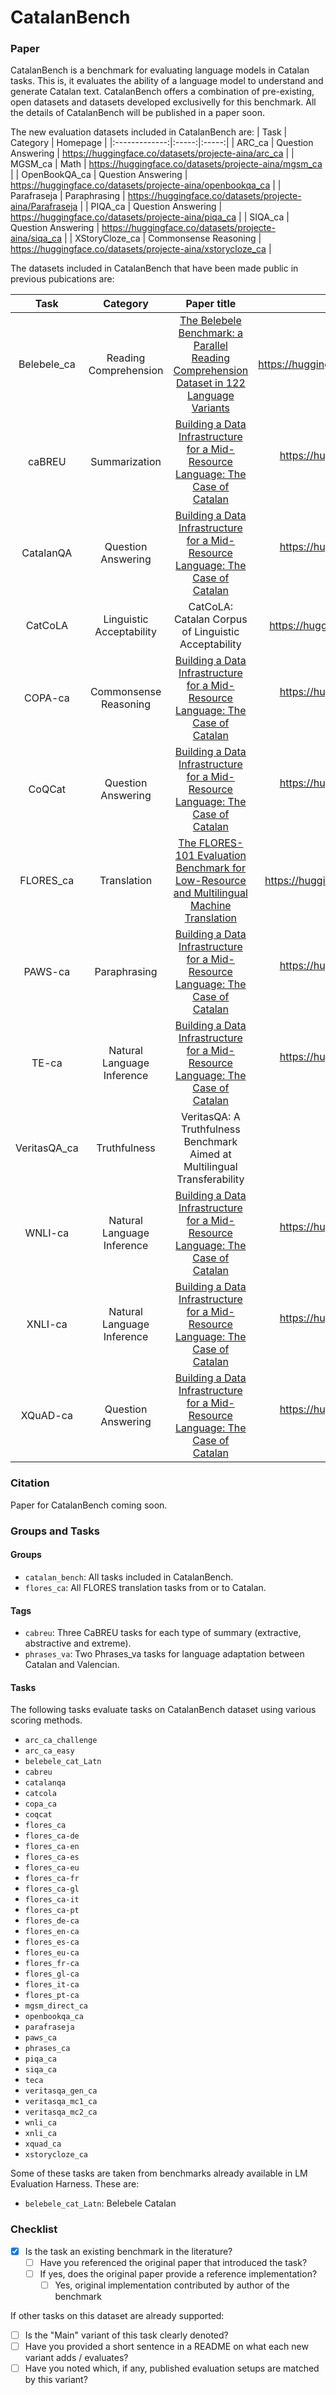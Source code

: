 # CatalanBench

### Paper

CatalanBench is a benchmark for evaluating language models in Catalan tasks. This is, it evaluates the ability of a language model to understand and generate Catalan text. CatalanBench offers a combination of pre-existing, open datasets and datasets developed exclusivelly for this benchmark. All the details of CatalanBench will be published in a paper soon.

The new evaluation datasets included in CatalanBench are:
| Task          | Category       | Homepage  |
|:-------------:|:-----:|:-----:|
| ARC_ca | Question Answering | https://huggingface.co/datasets/projecte-aina/arc_ca |
| MGSM_ca | Math | https://huggingface.co/datasets/projecte-aina/mgsm_ca |
| OpenBookQA_ca | Question Answering | https://huggingface.co/datasets/projecte-aina/openbookqa_ca |
| Parafraseja | Paraphrasing | https://huggingface.co/datasets/projecte-aina/Parafraseja |
| PIQA_ca | Question Answering | https://huggingface.co/datasets/projecte-aina/piqa_ca |
| SIQA_ca | Question Answering | https://huggingface.co/datasets/projecte-aina/siqa_ca |
| XStoryCloze_ca | Commonsense Reasoning | https://huggingface.co/datasets/projecte-aina/xstorycloze_ca |

The datasets included in CatalanBench that have been made public in previous pubications are:

| Task          | Category       | Paper title          | Homepage  |
|:-------------:|:-----:|:-------------:|:-----:|
| Belebele_ca | Reading Comprehension | [The Belebele Benchmark: a Parallel Reading Comprehension Dataset in 122 Language Variants](https://arxiv.org/abs/2308.16884) | https://huggingface.co/datasets/facebook/belebele |
| caBREU | Summarization | [Building a Data Infrastructure for a Mid-Resource Language: The Case of Catalan](https://aclanthology.org/2024.lrec-main.231/) | https://huggingface.co/datasets/projecte-aina/caBreu |
| CatalanQA | Question Answering | [Building a Data Infrastructure for a Mid-Resource Language: The Case of Catalan](https://aclanthology.org/2024.lrec-main.231/) | https://huggingface.co/datasets/projecte-aina/catalanqa |
| CatCoLA | Linguistic Acceptability | CatCoLA: Catalan Corpus of Linguistic Acceptability | https://huggingface.co/datasets/nbel/CatCoLA |
| COPA-ca | Commonsense Reasoning | [Building a Data Infrastructure for a Mid-Resource Language: The Case of Catalan](https://aclanthology.org/2024.lrec-main.231/) | https://huggingface.co/datasets/projecte-aina/COPA-ca |
| CoQCat | Question Answering | [Building a Data Infrastructure for a Mid-Resource Language: The Case of Catalan](https://aclanthology.org/2024.lrec-main.231/) | https://huggingface.co/datasets/projecte-aina/CoQCat |
| FLORES_ca | Translation | [The FLORES-101  Evaluation Benchmark for Low-Resource and Multilingual Machine Translation](https://arxiv.org/abs/2106.03193) | https://huggingface.co/datasets/facebook/flores |
| PAWS-ca | Paraphrasing | [Building a Data Infrastructure for a Mid-Resource Language: The Case of Catalan](https://aclanthology.org/2024.lrec-main.231/) | https://huggingface.co/datasets/projecte-aina/PAWS-ca |
| TE-ca | Natural Language Inference | [Building a Data Infrastructure for a Mid-Resource Language: The Case of Catalan](https://aclanthology.org/2024.lrec-main.231/) | https://huggingface.co/datasets/projecte-aina/teca |
| VeritasQA_ca | Truthfulness | VeritasQA: A Truthfulness Benchmark Aimed at Multilingual Transferability | TBA |
| WNLI-ca | Natural Language Inference | [Building a Data Infrastructure for a Mid-Resource Language: The Case of Catalan](https://aclanthology.org/2024.lrec-main.231/) | https://huggingface.co/datasets/projecte-aina/wnli-ca |
| XNLI-ca | Natural Language Inference | [Building a Data Infrastructure for a Mid-Resource Language: The Case of Catalan](https://aclanthology.org/2024.lrec-main.231/) | https://huggingface.co/datasets/projecte-aina/xnli-ca |
| XQuAD-ca | Question Answering | [Building a Data Infrastructure for a Mid-Resource Language: The Case of Catalan](https://aclanthology.org/2024.lrec-main.231/) | https://huggingface.co/datasets/projecte-aina/xquad-ca |


### Citation
Paper for CatalanBench coming soon.

<!--```bibtex
@inproceedings{baucells-2024-iberobench,
    title = "IberoBench: A Benchmark for LLM Evaluation in Iberian Languages",
    author = "Baucells, Irene  and
      AUTHORS, ADD",
    booktitle = "Proceedings of the 2024 Conference on Empirical Methods in Natural Language Processing",
    year = "2024",
    publisher = "Association for Computational Linguistics",
}
```
-->

### Groups and Tasks

#### Groups

- `catalan_bench`: All tasks included in CatalanBench.
- `flores_ca`: All FLORES translation tasks from or to Catalan.

#### Tags
- `cabreu`: Three CaBREU tasks for each type of summary (extractive, abstractive and extreme).
- `phrases_va`: Two Phrases_va tasks for language adaptation between Catalan and Valencian.

#### Tasks

The following tasks evaluate tasks on CatalanBench dataset using various scoring methods.
  - `arc_ca_challenge`
  - `arc_ca_easy`
  - `belebele_cat_Latn`
  - `cabreu`
  - `catalanqa`
  - `catcola`
  - `copa_ca`
  - `coqcat`
  - `flores_ca`
  - `flores_ca-de`
  - `flores_ca-en`
  - `flores_ca-es`
  - `flores_ca-eu`
  - `flores_ca-fr`
  - `flores_ca-gl`
  - `flores_ca-it`
  - `flores_ca-pt`
  - `flores_de-ca`
  - `flores_en-ca`
  - `flores_es-ca`
  - `flores_eu-ca`
  - `flores_fr-ca`
  - `flores_gl-ca`
  - `flores_it-ca`
  - `flores_pt-ca`
  - `mgsm_direct_ca`
  - `openbookqa_ca`
  - `parafraseja`
  - `paws_ca`
  - `phrases_ca`
  - `piqa_ca`
  - `siqa_ca`
  - `teca`
  - `veritasqa_gen_ca`
  - `veritasqa_mc1_ca`
  - `veritasqa_mc2_ca`
  - `wnli_ca`
  - `xnli_ca`
  - `xquad_ca`
  - `xstorycloze_ca`

Some of these tasks are taken from benchmarks already available in LM Evaluation Harness. These are:
- `belebele_cat_Latn`: Belebele Catalan


### Checklist

* [x] Is the task an existing benchmark in the literature?
  * [ ] Have you referenced the original paper that introduced the task?
  * [ ] If yes, does the original paper provide a reference implementation?
    * [ ] Yes, original implementation contributed by author of the benchmark

If other tasks on this dataset are already supported:
* [ ] Is the "Main" variant of this task clearly denoted?
* [ ] Have you provided a short sentence in a README on what each new variant adds / evaluates?
* [ ] Have you noted which, if any, published evaluation setups are matched by this variant?
